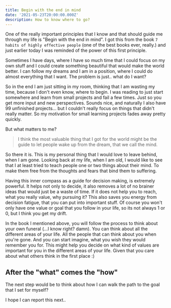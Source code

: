 ```yaml
---
title: Begin with the end in mind
date: '2021-05-23T20:00:00.000Z'
description: How to know where to go?
---
```


One of the really important principles that I know and that should guide me through my life is "Begin with the end in mind". I got this from the book `7 habits of highly effective people` (one of the best books ever, really.) and just earlier today I was reminded of the power of this first principle.

Sometimes I have days, where I have so much time that I could focus on my own stuff and I could create something beautiful that would make the world better. I can follow my dreams and I am in a position, where I could do almost everything that I want. The problem is just.. what do I want?

So in the end I am just sitting in my room, thinking that I am wasting my time, because I don't even know, where to begin. I was reading to just start somewhere and learn from small projects and fail a few times. Just so you get more input and new perspectives. Sounds nice, and naturally I also have 99 unfinished projects... but I couldn't really focus on things that didn't really matter. So my motivation for small learning projects fades away pretty quickly.

But what matters to me?

> I think the most valuable thing that I got for the world might be the guide to let people wake up from the dream, that we call the mind.

So there it is. This is my personal thing that I would love to leave behind, when I am gone. Looking back at my life, when I am old, I would like to see that I at least tried to teach people one or two things about their mind. To make them free from the thoughts and fears that bind them to suffering.

Having this inner compass as a guide for decision making, is extremely powerful. It helps not only to decide, it also removes a lot of no brainer ideas that would just be a waste of time. If it does not help you to reach, what you really value, why pursuing it? This also saves you energy from decision fatigue, that you can put into important stuff. Of course you won't only have one value or goal that you follow in your life, so its not always 1 or 0, but I think you get my drift.

In the book I mentioned above, you will follow the process to think about your own funeral (...I know right? damn). You can think about all the different areas of your life. All the people that can think about you when you're gone. And you can start imagine, what you wish they would remember you for. This might help you decide on what kind of values are important for you in the different areas of your life. Given that you care about what others think in the first place :)

## After the "what" comes the "how"

The next step would be to think about how I can walk the path to the goal that I set for myself?

I hope I can report this next..
